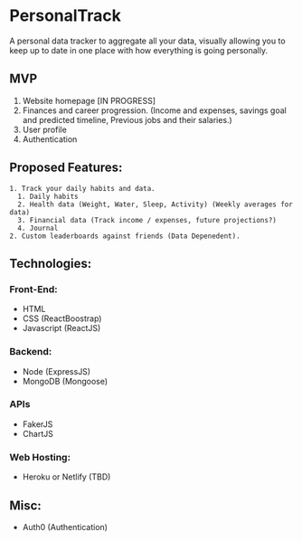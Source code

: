# PersonalTrack

A personal data tracker to aggregate all your data, visually allowing you to keep up to date in one place with how everything is going personally.

## MVP

1. Website homepage [IN PROGRESS]
2. Finances and career progression. (Income and expenses, savings goal and predicted timeline, Previous jobs and their salaries.)
3. User profile
4. Authentication

## Proposed Features:

    1. Track your daily habits and data.
      1. Daily habits
      2. Health data (Weight, Water, Sleep, Activity) (Weekly averages for data)
      3. Financial data (Track income / expenses, future projections?)
      4. Journal
    2. Custom leaderboards against friends (Data Depenedent).

## Technologies:

### Front-End:

- HTML
- CSS (ReactBoostrap)
- Javascript (ReactJS)

### Backend:

- Node (ExpressJS)
- MongoDB (Mongoose)

### APIs

- FakerJS
- ChartJS

### Web Hosting:

- Heroku or Netlify (TBD)

## Misc:

- Auth0 (Authentication)
